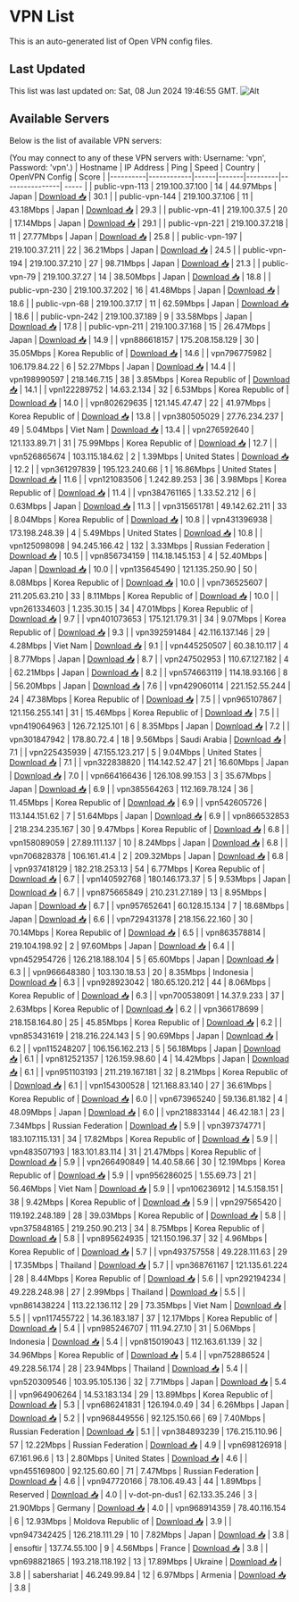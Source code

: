 # VPN List

This is an auto-generated list of Open VPN config files.

## Last Updated

This list was last updated on: Sat, 08 Jun 2024 19:46:55 GMT.
![Alt](https://repobeats.axiom.co/api/embed/186b98318ef1479477931607c1ad7d823f12451f.svg "Repobeats analytics image")

## Available Servers

Below is the list of available VPN servers:

(You may connect to any of these VPN servers with: Username: 'vpn', Password: 'vpn'.)
| Hostname | IP Address | Ping | Speed | Country | OpenVPN Config | Score |
|----------|------------|------|-------|---------|----------------| ----- |
| public-vpn-113 | 219.100.37.100 | 14 | 44.97Mbps | Japan | [Download 📥](./configs/server_0_JP.ovpn) | 30.1 |
| public-vpn-144 | 219.100.37.106 | 11 | 43.18Mbps | Japan | [Download 📥](./configs/server_1_JP.ovpn) | 29.3 |
| public-vpn-41 | 219.100.37.5 | 20 | 17.14Mbps | Japan | [Download 📥](./configs/server_2_JP.ovpn) | 29.1 |
| public-vpn-221 | 219.100.37.218 | 11 | 27.77Mbps | Japan | [Download 📥](./configs/server_3_JP.ovpn) | 25.8 |
| public-vpn-197 | 219.100.37.211 | 22 | 36.21Mbps | Japan | [Download 📥](./configs/server_4_JP.ovpn) | 24.5 |
| public-vpn-194 | 219.100.37.210 | 27 | 98.71Mbps | Japan | [Download 📥](./configs/server_5_JP.ovpn) | 21.3 |
| public-vpn-79 | 219.100.37.27 | 14 | 38.50Mbps | Japan | [Download 📥](./configs/server_6_JP.ovpn) | 18.8 |
| public-vpn-230 | 219.100.37.202 | 16 | 41.48Mbps | Japan | [Download 📥](./configs/server_7_JP.ovpn) | 18.6 |
| public-vpn-68 | 219.100.37.17 | 11 | 62.59Mbps | Japan | [Download 📥](./configs/server_8_JP.ovpn) | 18.6 |
| public-vpn-242 | 219.100.37.189 | 9 | 33.58Mbps | Japan | [Download 📥](./configs/server_9_JP.ovpn) | 17.8 |
| public-vpn-211 | 219.100.37.168 | 15 | 26.47Mbps | Japan | [Download 📥](./configs/server_10_JP.ovpn) | 14.9 |
| vpn886618157 | 175.208.158.129 | 30 | 35.05Mbps | Korea Republic of | [Download 📥](./configs/server_11_KR.ovpn) | 14.6 |
| vpn796775982 | 106.179.84.22 | 6 | 52.27Mbps | Japan | [Download 📥](./configs/server_12_JP.ovpn) | 14.4 |
| vpn198990597 | 218.146.7.15 | 38 | 3.85Mbps | Korea Republic of | [Download 📥](./configs/server_13_KR.ovpn) | 14.1 |
| vpn122289752 | 14.63.2.134 | 32 | 6.53Mbps | Korea Republic of | [Download 📥](./configs/server_14_KR.ovpn) | 14.0 |
| vpn802629635 | 121.145.47.47 | 22 | 41.97Mbps | Korea Republic of | [Download 📥](./configs/server_15_KR.ovpn) | 13.8 |
| vpn380505029 | 27.76.234.237 | 49 | 5.04Mbps | Viet Nam | [Download 📥](./configs/server_16_VN.ovpn) | 13.4 |
| vpn276592640 | 121.133.89.71 | 31 | 75.99Mbps | Korea Republic of | [Download 📥](./configs/server_17_KR.ovpn) | 12.7 |
| vpn526865674 | 103.115.184.62 | 2 | 1.39Mbps | United States | [Download 📥](./configs/server_18_US.ovpn) | 12.2 |
| vpn361297839 | 195.123.240.66 | 1 | 16.86Mbps | United States | [Download 📥](./configs/server_19_US.ovpn) | 11.6 |
| vpn121083506 | 1.242.89.253 | 36 | 3.98Mbps | Korea Republic of | [Download 📥](./configs/server_20_KR.ovpn) | 11.4 |
| vpn384761165 | 1.33.52.212 | 6 | 0.63Mbps | Japan | [Download 📥](./configs/server_21_JP.ovpn) | 11.3 |
| vpn315651781 | 49.142.62.211 | 33 | 8.04Mbps | Korea Republic of | [Download 📥](./configs/server_22_KR.ovpn) | 10.8 |
| vpn431396938 | 173.198.248.39 | 4 | 5.49Mbps | United States | [Download 📥](./configs/server_23_US.ovpn) | 10.8 |
| vpn125098098 | 94.245.166.42 | 132 | 3.33Mbps | Russian Federation | [Download 📥](./configs/server_24_RU.ovpn) | 10.5 |
| vpn856734159 | 114.18.145.153 | 4 | 52.40Mbps | Japan | [Download 📥](./configs/server_25_JP.ovpn) | 10.0 |
| vpn135645490 | 121.135.250.90 | 50 | 8.08Mbps | Korea Republic of | [Download 📥](./configs/server_26_KR.ovpn) | 10.0 |
| vpn736525607 | 211.205.63.210 | 33 | 8.11Mbps | Korea Republic of | [Download 📥](./configs/server_27_KR.ovpn) | 10.0 |
| vpn261334603 | 1.235.30.15 | 34 | 47.01Mbps | Korea Republic of | [Download 📥](./configs/server_28_KR.ovpn) | 9.7 |
| vpn401073653 | 175.121.179.31 | 34 | 9.07Mbps | Korea Republic of | [Download 📥](./configs/server_29_KR.ovpn) | 9.3 |
| vpn392591484 | 42.116.137.146 | 29 | 4.28Mbps | Viet Nam | [Download 📥](./configs/server_30_VN.ovpn) | 9.1 |
| vpn445250507 | 60.38.10.117 | 4 | 8.77Mbps | Japan | [Download 📥](./configs/server_31_JP.ovpn) | 8.7 |
| vpn247502953 | 110.67.127.182 | 4 | 62.21Mbps | Japan | [Download 📥](./configs/server_32_JP.ovpn) | 8.2 |
| vpn574663119 | 114.18.93.166 | 8 | 56.20Mbps | Japan | [Download 📥](./configs/server_33_JP.ovpn) | 7.6 |
| vpn429060114 | 221.152.55.244 | 24 | 47.38Mbps | Korea Republic of | [Download 📥](./configs/server_34_KR.ovpn) | 7.5 |
| vpn965107867 | 121.156.255.141 | 31 | 15.46Mbps | Korea Republic of | [Download 📥](./configs/server_35_KR.ovpn) | 7.5 |
| vpn419064963 | 126.72.125.101 | 6 | 8.35Mbps | Japan | [Download 📥](./configs/server_36_JP.ovpn) | 7.2 |
| vpn301847942 | 178.80.72.4 | 18 | 9.56Mbps | Saudi Arabia | [Download 📥](./configs/server_37_SA.ovpn) | 7.1 |
| vpn225435939 | 47.155.123.217 | 5 | 9.04Mbps | United States | [Download 📥](./configs/server_38_US.ovpn) | 7.1 |
| vpn322838820 | 114.142.52.47 | 21 | 16.60Mbps | Japan | [Download 📥](./configs/server_39_JP.ovpn) | 7.0 |
| vpn664166436 | 126.108.99.153 | 3 | 35.67Mbps | Japan | [Download 📥](./configs/server_40_JP.ovpn) | 6.9 |
| vpn385564263 | 112.169.78.124 | 36 | 11.45Mbps | Korea Republic of | [Download 📥](./configs/server_41_KR.ovpn) | 6.9 |
| vpn542605726 | 113.144.151.62 | 7 | 51.64Mbps | Japan | [Download 📥](./configs/server_42_JP.ovpn) | 6.9 |
| vpn866532853 | 218.234.235.167 | 30 | 9.47Mbps | Korea Republic of | [Download 📥](./configs/server_43_KR.ovpn) | 6.8 |
| vpn158089059 | 27.89.111.137 | 10 | 8.24Mbps | Japan | [Download 📥](./configs/server_44_JP.ovpn) | 6.8 |
| vpn706828378 | 106.161.41.4 | 2 | 209.32Mbps | Japan | [Download 📥](./configs/server_45_JP.ovpn) | 6.8 |
| vpn937418129 | 182.218.253.13 | 54 | 6.77Mbps | Korea Republic of | [Download 📥](./configs/server_46_KR.ovpn) | 6.7 |
| vpn140592768 | 180.146.173.37 | 5 | 9.53Mbps | Japan | [Download 📥](./configs/server_47_JP.ovpn) | 6.7 |
| vpn875665849 | 210.231.27.189 | 13 | 8.95Mbps | Japan | [Download 📥](./configs/server_48_JP.ovpn) | 6.7 |
| vpn957652641 | 60.128.15.134 | 7 | 18.68Mbps | Japan | [Download 📥](./configs/server_49_JP.ovpn) | 6.6 |
| vpn729431378 | 218.156.22.160 | 30 | 70.14Mbps | Korea Republic of | [Download 📥](./configs/server_50_KR.ovpn) | 6.5 |
| vpn863578814 | 219.104.198.92 | 2 | 97.60Mbps | Japan | [Download 📥](./configs/server_51_JP.ovpn) | 6.4 |
| vpn452954726 | 126.218.188.104 | 5 | 65.60Mbps | Japan | [Download 📥](./configs/server_52_JP.ovpn) | 6.3 |
| vpn966648380 | 103.130.18.53 | 20 | 8.35Mbps | Indonesia | [Download 📥](./configs/server_53_ID.ovpn) | 6.3 |
| vpn928923042 | 180.65.120.212 | 44 | 8.06Mbps | Korea Republic of | [Download 📥](./configs/server_54_KR.ovpn) | 6.3 |
| vpn700538091 | 14.37.9.233 | 37 | 2.63Mbps | Korea Republic of | [Download 📥](./configs/server_55_KR.ovpn) | 6.2 |
| vpn366178699 | 218.158.164.80 | 25 | 45.85Mbps | Korea Republic of | [Download 📥](./configs/server_56_KR.ovpn) | 6.2 |
| vpn853431619 | 218.216.224.143 | 5 | 90.69Mbps | Japan | [Download 📥](./configs/server_57_JP.ovpn) | 6.2 |
| vpn115248207 | 106.156.162.213 | 5 | 56.18Mbps | Japan | [Download 📥](./configs/server_58_JP.ovpn) | 6.1 |
| vpn812521357 | 126.159.98.60 | 4 | 14.42Mbps | Japan | [Download 📥](./configs/server_59_JP.ovpn) | 6.1 |
| vpn951103193 | 211.219.167.181 | 32 | 8.21Mbps | Korea Republic of | [Download 📥](./configs/server_60_KR.ovpn) | 6.1 |
| vpn154300528 | 121.168.83.140 | 27 | 36.61Mbps | Korea Republic of | [Download 📥](./configs/server_61_KR.ovpn) | 6.0 |
| vpn673965240 | 59.136.81.182 | 4 | 48.09Mbps | Japan | [Download 📥](./configs/server_62_JP.ovpn) | 6.0 |
| vpn218833144 | 46.42.18.1 | 23 | 7.34Mbps | Russian Federation | [Download 📥](./configs/server_63_RU.ovpn) | 5.9 |
| vpn397374771 | 183.107.115.131 | 34 | 17.82Mbps | Korea Republic of | [Download 📥](./configs/server_64_KR.ovpn) | 5.9 |
| vpn483507193 | 183.101.83.114 | 31 | 21.47Mbps | Korea Republic of | [Download 📥](./configs/server_65_KR.ovpn) | 5.9 |
| vpn266490849 | 14.40.58.66 | 30 | 12.19Mbps | Korea Republic of | [Download 📥](./configs/server_66_KR.ovpn) | 5.9 |
| vpn956286025 | 1.55.69.73 | 21 | 56.46Mbps | Viet Nam | [Download 📥](./configs/server_67_VN.ovpn) | 5.9 |
| vpn106236912 | 14.5.158.151 | 38 | 9.42Mbps | Korea Republic of | [Download 📥](./configs/server_68_KR.ovpn) | 5.9 |
| vpn297565420 | 119.192.248.189 | 28 | 39.03Mbps | Korea Republic of | [Download 📥](./configs/server_69_KR.ovpn) | 5.8 |
| vpn375848165 | 219.250.90.213 | 34 | 8.75Mbps | Korea Republic of | [Download 📥](./configs/server_70_KR.ovpn) | 5.8 |
| vpn895624935 | 121.150.196.37 | 32 | 4.96Mbps | Korea Republic of | [Download 📥](./configs/server_71_KR.ovpn) | 5.7 |
| vpn493757558 | 49.228.111.63 | 29 | 17.35Mbps | Thailand | [Download 📥](./configs/server_72_TH.ovpn) | 5.7 |
| vpn368761167 | 121.135.61.224 | 28 | 8.44Mbps | Korea Republic of | [Download 📥](./configs/server_73_KR.ovpn) | 5.6 |
| vpn292194234 | 49.228.248.98 | 27 | 2.99Mbps | Thailand | [Download 📥](./configs/server_74_TH.ovpn) | 5.5 |
| vpn861438224 | 113.22.136.112 | 29 | 73.35Mbps | Viet Nam | [Download 📥](./configs/server_75_VN.ovpn) | 5.5 |
| vpn117455722 | 14.36.183.187 | 37 | 12.17Mbps | Korea Republic of | [Download 📥](./configs/server_76_KR.ovpn) | 5.4 |
| vpn985246707 | 111.94.27.10 | 31 | 5.06Mbps | Indonesia | [Download 📥](./configs/server_77_ID.ovpn) | 5.4 |
| vpn815019043 | 112.163.61.139 | 32 | 34.96Mbps | Korea Republic of | [Download 📥](./configs/server_78_KR.ovpn) | 5.4 |
| vpn752886524 | 49.228.56.174 | 28 | 23.94Mbps | Thailand | [Download 📥](./configs/server_79_TH.ovpn) | 5.4 |
| vpn520309546 | 103.95.105.136 | 32 | 7.71Mbps | Japan | [Download 📥](./configs/server_80_JP.ovpn) | 5.4 |
| vpn964906264 | 14.53.183.134 | 29 | 13.89Mbps | Korea Republic of | [Download 📥](./configs/server_81_KR.ovpn) | 5.3 |
| vpn686241831 | 126.194.0.49 | 34 | 6.26Mbps | Japan | [Download 📥](./configs/server_82_JP.ovpn) | 5.2 |
| vpn968449556 | 92.125.150.66 | 69 | 7.40Mbps | Russian Federation | [Download 📥](./configs/server_83_RU.ovpn) | 5.1 |
| vpn384893239 | 176.215.110.96 | 57 | 12.22Mbps | Russian Federation | [Download 📥](./configs/server_84_RU.ovpn) | 4.9 |
| vpn698126918 | 67.161.96.6 | 13 | 2.80Mbps | United States | [Download 📥](./configs/server_85_US.ovpn) | 4.6 |
| vpn455169800 | 92.125.60.60 | 71 | 7.47Mbps | Russian Federation | [Download 📥](./configs/server_86_RU.ovpn) | 4.6 |
| vpn947720166 | 78.106.49.43 | 44 | 1.89Mbps | Reserved | [Download 📥](./configs/server_87_ZZ.ovpn) | 4.0 |
| v-dot-pn-dus1 | 62.133.35.246 | 3 | 21.90Mbps | Germany | [Download 📥](./configs/server_88_DE.ovpn) | 4.0 |
| vpn968914359 | 78.40.116.154 | 6 | 12.93Mbps | Moldova Republic of | [Download 📥](./configs/server_89_MD.ovpn) | 3.9 |
| vpn947342425 | 126.218.111.29 | 10 | 7.82Mbps | Japan | [Download 📥](./configs/server_90_JP.ovpn) | 3.8 |
| ensoftir | 137.74.55.100 | 9 | 4.56Mbps | France | [Download 📥](./configs/server_91_FR.ovpn) | 3.8 |
| vpn698821865 | 193.218.118.192 | 13 | 17.89Mbps | Ukraine | [Download 📥](./configs/server_92_UA.ovpn) | 3.8 |
| sabershariat | 46.249.99.84 | 12 | 6.97Mbps | Armenia | [Download 📥](./configs/server_93_AM.ovpn) | 3.8 |
